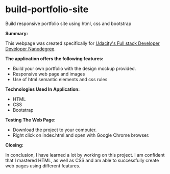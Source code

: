 # build-portfolio-site
Build responsive portfolio site using html, css and bootstrap

**Summary:**

This webpage was created specifically for [Udacity's Full stack Developer Developer Nanodegree](https://in.udacity.com/course/full-stack-web-developer-nanodegree--nd004).

**The application offers the following features:**

* Build your own portfolio with the design mockup provided.
* Responsive web page and images
* Use of html semantic elements and css rules

**Technologies Used In Application:**

* HTML
* CSS
* Bootstrap

**Testing The Web Page:**

* Download the project to your computer.
* Right click on index.html and open with Google Chrome browser.

**Closing:**

In conclusion, I have learned a lot by working on this project. I am confident that I mastered HTML, as well as CSS and am able to successfully create web pages using different features.

